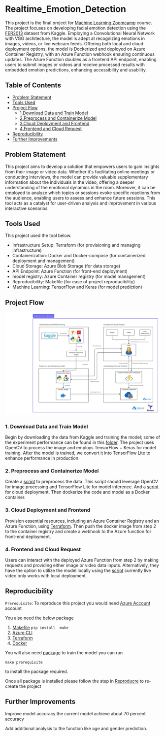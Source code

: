 # Realtime_Emotion_Detection

This project is the final project for [Machine Learning Zoomcamp](https://github.com/DataTalksClub/machine-learning-zoomcamp/tree/master) course. The project focuses on developing facial emotion detection using the [FER2013](https://www.kaggle.com/datasets/msambare/fer2013)  dataset from Kaggle. Employing a Convolutional Neural Network with VGG architecture, the model is adept at recognizing emotions in images, videos, or live webcam feeds. Offering both local and cloud deployment options, the model is Dockerized and deployed on Azure Container Registry, with an Azure Function webhook ensuring continuous updates. The Azure Function doubles as a frontend API endpoint, enabling users to submit images or videos and receive processed results with embedded emotion predictions, enhancing accessibility and usability.

## Table of Contents
- [Problem Statement](#problem-statement)
- [Tools Used](#tools-used)
- [Project Flow](#project-flow)
  - [1.Download Data and Train Model](#1-download-data-and-train-model)
  - [2.Preprocess and Containerize Model](#2-preprocess-and-containerize-model)
  - [3.Cloud Deployment and Frontend](#3-cloud-deployment-and-frontend)
  - [4.Frontend and Cloud Request](#4-frontend-and-cloud-request)
- [Reproducibility](#reproducibility)
- [Further Improvements](#further-improvements)

## Problem Statement
This project aims to develop a solution that empowers users to gain insights from their image or video data. Whether it's facilitating online meetings or conducting interviews, the model can provide valuable supplementary information about the individuals in the video, offering a deeper understanding of the emotional dynamics in the room. Moreover, it can be employed to analyze which topics or sessions evoke specific reactions from the audience, enabling users to assess and enhance future sessions. This tool acts as a catalyst for user-driven analysis and improvement in various interactive scenarios

## Tools Used

This project used the tool below.

- Infrastructure Setup: Terraform (for provisioning and managing infrastructure)
- Containerization: Docker and Docker-compose (for containerized deployment and management)
- Cloud Storage: Azure Blob Storage (for data storage)
- API Endpoint: Azure Function (for front-end deployment)
- model registry: Azure Container registry (for model management)
- Reproducibility: Makefile (for ease of project reproducibility)
- Machine Learning: TensorFlow and Keras (for model prediction)

## Project Flow

![Project Flow](/image/other/projectflow.jpeg)

### 1. Download Data and Train Model

Begin by downloading the data from Kaggle and training the model; some of the experiment performance can be found in this [folder](/code). The project uses OpenCV to process the image and employs TensorFlow + Keras for model training. After the model is trained, we convert it into TensorFlow Lite to enhance performance in production

### 2. Preprocess and Containerize Model

Create a [script](flow/predict_prod_lite.py) to preprocess the data. This script should leverage OpenCV for image processing and TensorFlow Lite for model inference. And a [script](cloud/predict/__init__.py) for cloud deployment. Then dockerize the code and model as a Docker container.

### 3. Cloud Deployment and Frontend

Provision essential resources, including an Azure Container Registry and an Azure Function, using [Terraform](infra/main.tf). Then push the docker image from step 2 to the container registry and create a webhook to the Azure function for front-end deployment.

### 4. Frontend and Cloud Request

Users can interact with the deployed Azure Function from step 2 by making requests and providing either image or video data inputs. Alternatively, they have the option to utilize the model locally using the [script](flow/predict_prod_lite.py) currently live video only works with local deployment.

## Reproducibility

`Prerequisite`:
To reproduce this project you would need [Azure Account](https://azure.microsoft.com/en-us) account

You also need the below package

1. [Makefile](https://pypi.org/project/make/) `pip install  make`
2. [Azure CLI](https://learn.microsoft.com/en-us/cli/azure/install-azure-cli)
3. [Terraform](https://developer.hashicorp.com/terraform/downloads)
4. [Docker](https://www.docker.com/)

You will also need [package](requirement/requirements-train.txt) to train the model you can run
```
make prerequisite
```
to install the package required.

Once all package is installed please follow the step in [Reproducre](/other) to re-create the project

## Further Improvements
Improve model accuracy the current model achieve about 70 percent accuracy

Add additional analysis to the function like age and gender prediction.
